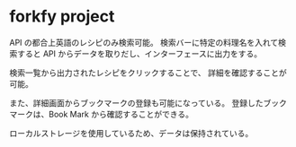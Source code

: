 # forkfy project

API の都合上英語のレシピのみ検索可能。
検索バーに特定の料理名を入れて検索すると
API からデータを取りだし、インターフェースに出力をする。

検索一覧から出力されたレシピをクリックすることで、
詳細を確認することが可能。

また、詳細画面からブックマークの登録も可能になっている。
登録したブックマークは、Book Mark から確認することができる。

ローカルストレージを使用しているため、データは保持されている。
